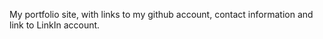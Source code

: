 My portfolio site, with links to my github account, contact information and link to LinkIn account.
